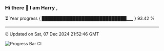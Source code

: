 ### Hi there 👋 I am Harry , 

⏳ Year progress { ████████████████████████████▁▁ } 93.42 %

---

⏰ Updated on Sat, 07 Dec 2024 21:52:46 GMT

![Progress Bar CI](https://github.com/duykhang68/duykhang68/workflows/Progress%20Bar%20CI/badge.svg)
